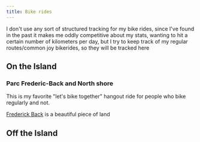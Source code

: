 ```yaml
---
title: Bike rides
---
```


I don't use any sort of structured tracking for my bike rides, since I've found in the past it makes me oddly competitive about my stats, wanting to hit a certain number of kilometers per day, but I try to keep track of my regular routes/common joy bikerides, so they will be tracked here

## On the Island

### Parc Frederic-Back and North shore

This is my favorite "let's bike together" hangout ride for people who bike regularly and not. 

[Frederick Back](https://montreal.ca/en/articles/parc-frederic-back-unique-metamorphosis-18997) is a beautiful piece of land

## Off the Island